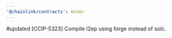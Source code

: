 ```yaml
---
'@chainlink/contracts': minor
---
```


#updated [CCIP-5323] Compile l2ep using forge instead of solc.
